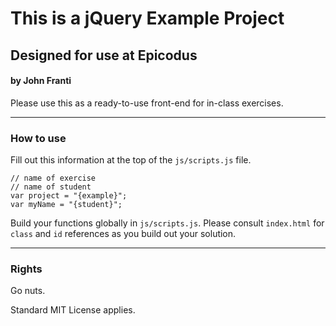 # This is a jQuery Example Project

##  Designed for use at Epicodus

#### by John Franti
Please use this as a ready-to-use front-end for in-class exercises.
<hr>



### How to use
Fill out this information at the top of the `js/scripts.js` file.
```
// name of exercise
// name of student
var project = "{example}";
var myName = "{student}";

```

Build your functions globally in `js/scripts.js`. Please consult `index.html` for `class` and `id` references as you build out your solution.

<hr>

### Rights

Go nuts.

Standard MIT License applies.
